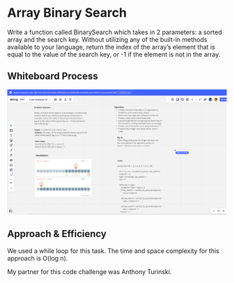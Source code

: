 # Array Binary Search

Write a function called BinarySearch which takes in 2 parameters: a sorted array and the search key. Without utilizing any of the built-in methods available to your language, return the index of the array’s element that is equal to the value of the search key, or -1 if the element is not in the array.

## Whiteboard Process

![Whiteboard screenshot](https://github.com/S14mx/data-structures-and-algorithms/blob/array-binary-search/python/code_challenges/array_binary_search/imgs/binary-search.png "Whiteboard process")

## Approach & Efficiency

We used a while loop for this task. The time and space complexity for this approach is O(log n).

My partner for this code challenge was Anthony Turinski.